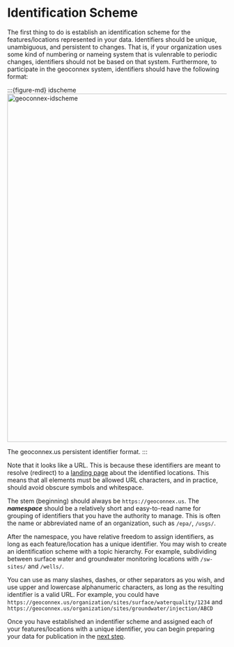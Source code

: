 # Identification Scheme

The first thing to do is establish an identification scheme for the features/locations represented in your data. Identifiers should be unique, unambiguous, and persistent to changes. That is, if your organization uses some kind of numbering or nameing system that is vulenrable to periodic changes, identifiers should not be based on that system. Furthermore, to participate in the geoconnex system, identifiers should have the following format:


:::{figure-md} idscheme
<img src="idscheme.png" alt="geoconnex-idscheme" class="bg-primary mb-1" width="800px">

The geoconnex.us persistent identifier format.
:::

Note that it looks like a URL. This is because these identifiers are meant to resolve (redirect) to a [landing page](https://docs.geoconnex.us/principles/lc.html) about the identified locations. This means that all elements must be allowed URL characters, and in practice, should avoid obscure symbols and whitespace. 

The stem (beginning) should always be `https://geoconnex.us`. The ***namespace*** should be a relatively short and easy-to-read name for grouping of identifiers that you have the authority to manage. This is often the name or abbreviated name of an organization, such as `/epa/`, `/usgs/`. 

After the namespace, you have relative freedom to assign identifiers, as long as each feature/location has a unique identifier. You may wish to create an identification scheme with a topic hierarchy. For example, subdividing between surface water and groundwater monitoring locations with `/sw-sites/` and `/wells/`.

 You can use as many slashes, dashes, or other separators as you wish, and use upper and lowercase alphanumeric characters, as long as the resulting identifier is a valid URL. For example, you could have `https://geoconnex.us/organization/sites/surface/waterquality/1234` and `https://geoconnex.us/organization/sites/groundwater/injection/ABCD`

Once you have established an indentifier scheme and assigned each of your features/locations with a unique identifier, you can begin preparing your data for publication in the [next step](https://docs.geoconnex.us/quickstart/dataprep.html).

